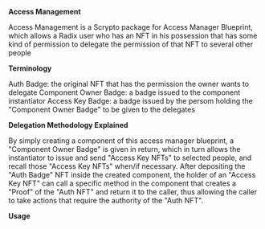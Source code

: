 **Access Management**

Access Management is a Scrypto package for Access Manager Blueprint, which allows a Radix user who has an NFT in his possession that has some kind of permission to delegate the permission of that NFT to several other people


**Terminology**

Auth Badge: the original NFT that has the permission the owner wants to delegate
Component Owner Badge: a badge issued to the component instantiator
Access Key Badge: a badge issued by the persom holding the "Component Owner Badge" to be given to the delegates

**Delegation Methodology Explained**

By simply creating a component of this access manager blueprint, a "Component Owner Badge" is given in return, which in turn allows the instantiator to issue and send "Access Key NFTs" to selected people, and recall those "Access Key NFTs" when/if necessary.
After depositing the "Auth Badge" NFT inside the created component, the holder of an "Access Key NFT" can call a specific method in the component that creates a "Proof" of the "Auth NFT" and return it to the caller, thus allowing the caller to take actions that require the authority of the "Auth NFT".

**Usage**


